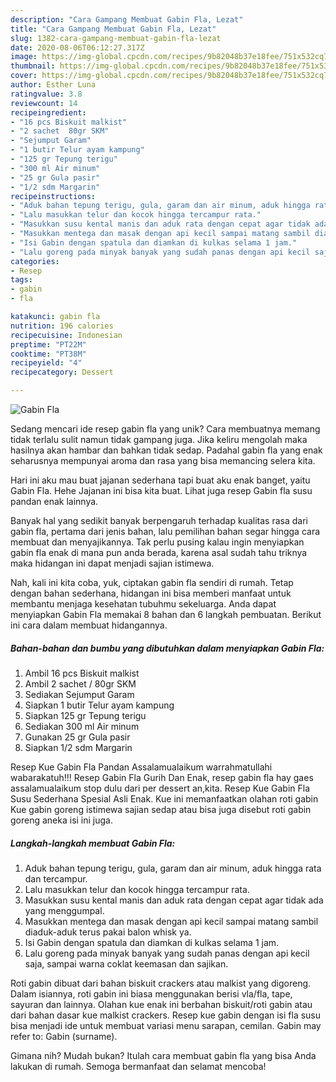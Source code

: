 ```yaml
---
description: "Cara Gampang Membuat Gabin Fla, Lezat"
title: "Cara Gampang Membuat Gabin Fla, Lezat"
slug: 1382-cara-gampang-membuat-gabin-fla-lezat
date: 2020-08-06T06:12:27.317Z
image: https://img-global.cpcdn.com/recipes/9b82048b37e18fee/751x532cq70/gabin-fla-foto-resep-utama.jpg
thumbnail: https://img-global.cpcdn.com/recipes/9b82048b37e18fee/751x532cq70/gabin-fla-foto-resep-utama.jpg
cover: https://img-global.cpcdn.com/recipes/9b82048b37e18fee/751x532cq70/gabin-fla-foto-resep-utama.jpg
author: Esther Luna
ratingvalue: 3.8
reviewcount: 14
recipeingredient:
- "16 pcs Biskuit malkist"
- "2 sachet  80gr SKM"
- "Sejumput Garam"
- "1 butir Telur ayam kampung"
- "125 gr Tepung terigu"
- "300 ml Air minum"
- "25 gr Gula pasir"
- "1/2 sdm Margarin"
recipeinstructions:
- "Aduk bahan tepung terigu, gula, garam dan air minum, aduk hingga rata dan tercampur."
- "Lalu masukkan telur dan kocok hingga tercampur rata."
- "Masukkan susu kental manis dan aduk rata dengan cepat agar tidak ada yang menggumpal."
- "Masukkan mentega dan masak dengan api kecil sampai matang sambil diaduk-aduk terus pakai balon whisk ya."
- "Isi Gabin dengan spatula dan diamkan di kulkas selama 1 jam."
- "Lalu goreng pada minyak banyak yang sudah panas dengan api kecil saja, sampai warna coklat keemasan dan sajikan."
categories:
- Resep
tags:
- gabin
- fla

katakunci: gabin fla 
nutrition: 196 calories
recipecuisine: Indonesian
preptime: "PT22M"
cooktime: "PT38M"
recipeyield: "4"
recipecategory: Dessert

---
```



![Gabin Fla](https://img-global.cpcdn.com/recipes/9b82048b37e18fee/751x532cq70/gabin-fla-foto-resep-utama.jpg)

Sedang mencari ide resep gabin fla yang unik? Cara membuatnya memang tidak terlalu sulit namun tidak gampang juga. Jika keliru mengolah maka hasilnya akan hambar dan bahkan tidak sedap. Padahal gabin fla yang enak seharusnya mempunyai aroma dan rasa yang bisa memancing selera kita.

Hari ini aku mau buat jajanan sederhana tapi buat aku enak banget, yaitu Gabin Fla. Hehe Jajanan ini bisa kita buat. Lihat juga resep Gabin fla susu pandan enak lainnya.

Banyak hal yang sedikit banyak berpengaruh terhadap kualitas rasa dari gabin fla, pertama dari jenis bahan, lalu pemilihan bahan segar hingga cara membuat dan menyajikannya. Tak perlu pusing kalau ingin menyiapkan gabin fla enak di mana pun anda berada, karena asal sudah tahu triknya maka hidangan ini dapat menjadi sajian istimewa.


Nah, kali ini kita coba, yuk, ciptakan gabin fla sendiri di rumah. Tetap dengan bahan sederhana, hidangan ini bisa memberi manfaat untuk membantu menjaga kesehatan tubuhmu sekeluarga. Anda dapat menyiapkan Gabin Fla memakai 8 bahan dan 6 langkah pembuatan. Berikut ini cara dalam membuat hidangannya.

<!--inarticleads1-->

##### Bahan-bahan dan bumbu yang dibutuhkan dalam menyiapkan Gabin Fla:

1. Ambil 16 pcs Biskuit malkist
1. Ambil 2 sachet / 80gr SKM
1. Sediakan Sejumput Garam
1. Siapkan 1 butir Telur ayam kampung
1. Siapkan 125 gr Tepung terigu
1. Sediakan 300 ml Air minum
1. Gunakan 25 gr Gula pasir
1. Siapkan 1/2 sdm Margarin


Resep Kue Gabin Fla Pandan Assalamualaikum warrahmatullahi wabarakatuh!!! Resep Gabin Fla Gurih Dan Enak, resep gabin fla hay gaes assalamualaikum stop dulu dari per dessert an,kita. Resep Kue Gabin Fla Susu Sederhana Spesial Asli Enak. Kue ini memanfaatkan olahan roti gabin Kue gabin goreng istimewa sajian sedap atau bisa juga disebut roti gabin goreng aneka isi ini juga. 

<!--inarticleads2-->

##### Langkah-langkah membuat Gabin Fla:

1. Aduk bahan tepung terigu, gula, garam dan air minum, aduk hingga rata dan tercampur.
1. Lalu masukkan telur dan kocok hingga tercampur rata.
1. Masukkan susu kental manis dan aduk rata dengan cepat agar tidak ada yang menggumpal.
1. Masukkan mentega dan masak dengan api kecil sampai matang sambil diaduk-aduk terus pakai balon whisk ya.
1. Isi Gabin dengan spatula dan diamkan di kulkas selama 1 jam.
1. Lalu goreng pada minyak banyak yang sudah panas dengan api kecil saja, sampai warna coklat keemasan dan sajikan.


Roti gabin dibuat dari bahan biskuit crackers atau malkist yang digoreng. Dalam isiannya, roti gabin ini biasa menggunakan berisi vla/fla, tape, sayuran dan lainnya. Olahan kue enak ini berbahan biskuit/roti gabin atau dari bahan dasar kue malkist crackers. Resep kue gabin dengan isi fla susu bisa menjadi ide untuk membuat variasi menu sarapan, cemilan. Gabin may refer to: Gabin (surname). 

Gimana nih? Mudah bukan? Itulah cara membuat gabin fla yang bisa Anda lakukan di rumah. Semoga bermanfaat dan selamat mencoba!

